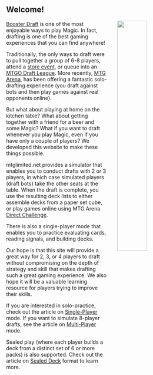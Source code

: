 ## Welcome!

<img 
  style="margin-left: 25px;" 
  width="40%"
  align="right" 
  src="/images/screenshot.png"
/>

[Booster Draft](https://magic.wizards.com/en/game-info/gameplay/formats/booster-draft) is one of the most enjoyable ways to play Magic. In fact, drafting is one of the best gaming experiences that you can find anywhere!

Traditionally, the only ways to draft were to pull together a group of 6-8 players, attend a [store event](https://magic.wizards.com/en/events/event-types/friday-night-magic), or queue into an [MTGO Draft League](https://magic.wizards.com/en/MTGO/content/magic-online-limited-events). More recently, [MTG Arena](https://magic.wizards.com/en/mtgarena), has been offering a fantastic solo-drafting experience (you draft against bots and then play games against real opponents online).

But what about playing at home on the kitchen table? What about getting together with a friend for a beer and some Magic? What if you want to draft whenever you play Magic, even if you have only a couple of players? We developed this website to make these things possible.

mtglimited.net provides a simulator that enables you to conduct drafts with 2 or 3 players, in which case simulated players (draft bots) take the other seats at the table. When the draft is complete, you use the resulting deck lists to either assemble decks from a paper set cube, or play games online using MTG Arena [Direct Challenge](https://mtgarena-support.wizards.com/hc/en-us/articles/360001447063-Direct-Challenge-FAQ).

There is also a single-player mode that enables you to practice evaluating cards, reading signals, and building decks. 

Our hope is that this site will provide a great way for 2, 3, or 4 players to draft without compromising on the depth of strategy and skill that makes drafting such a great gaming experience. We also hope it will be a valuable learning resource for players trying to improve their skills.

If you are interested in solo-practice, check out the article on [Single-Player](/guide/#single-player) mode. If you want to simulate 8-player drafts, see the article on [Multi-Player](/guide/#multi-player) mode.

Sealed play (where each player builds a deck from a distinct set of 6 or more packs) is also supported. Check out the article on [Sealed Deck](/guide#sealed/) format to learn more.
